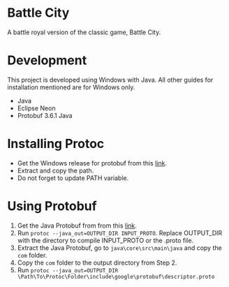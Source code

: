 # Battle City
A battle royal version of the classic game, Battle City. 

# Development
This project is developed using Windows with Java. All other guides for installation mentioned are for Windows only.

- Java
- Eclipse Neon
- Protobuf 3.6.1 Java

# Installing Protoc
- Get the Windows release for protobuf from this [link](https://github.com/protocolbuffers/protobuf/releases "link").
- Extract and copy the path.
- Do not forget to update PATH variable.

# Using Protobuf 
1. Get the Java Protobuf from from this [link](https://github.com/protocolbuffers/protobuf/releases "link").
2. Run `protoc --java_out=OUTPUT_DIR INPUT_PROTO`. Replace OUTPUT_DIR with the directory to compile INPUT_PROTO or the .proto file. 
3. Extract the Java Protobuf, go to `java\core\src\main\java` and copy the `com` folder.
4. Copy the `com` folder to the output directory from Step 2.
5. Run `protoc --java_out=OUTPUT_DIR \Path\To\Protoc\Folder\include\google\protobuf\descriptor.proto` 
